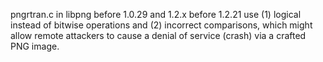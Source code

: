 pngrtran.c in libpng before 1.0.29 and 1.2.x before 1.2.21 use (1) logical instead of bitwise operations and (2) incorrect comparisons, which might allow remote attackers to cause a denial of service (crash) via a crafted PNG image.